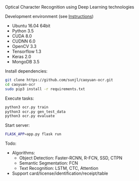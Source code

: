Optical Character Recognition using Deep Learning technologies

Development environment (see [Instructions](https://github.com/sunjl/development-environment))

* Ubuntu 16.04 64bit
* Python 3.5
* CUDA 8.0
* CUDNN 6.0
* OpenCV 3.3
* Tensorflow 1.3
* Keras 2.0
* MongoDB 3.5


Install dependencies:

```sh
git clone https://github.com/sunjl/caoyuan-ocr.git
cd caoyuan-ocr
sudo pip3 install -r requirements.txt
```

Execute tasks:

```sh
python3 ocr.py train
python3 ocr.py gen_test_data
python3 ocr.py evaluate
```

Start server:
```sh
FLASK_APP=app.py flask run
```

Todo:
* Algorithms:
  * Object Detection: Faster-RCNN, R-FCN, SSD, CTPN
  * Semantic Segmentation: FCN
  * Text Recognition: LSTM, CTC, Attention
* Support card/license/identification/receipt/table
